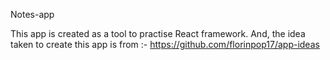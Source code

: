 Notes-app

This app is created as a tool to practise React framework. And, the idea taken to create this app is from :-
https://github.com/florinpop17/app-ideas
